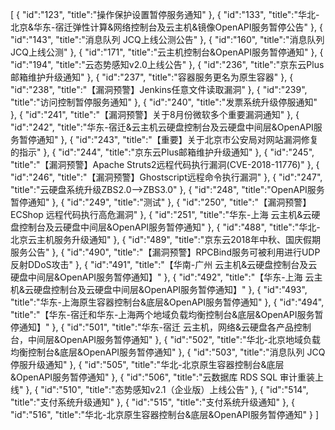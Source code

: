 [
	{
		"id":"123",
		"title":"操作保护设置暂停服务通知"
	},
	{
		"id":"133",
		"title":"华北-北京&华东-宿迁弹性计算&网络控制台及云主机&镜像OpenAPI服务暂停公告"
	},
	{
		"id":"143",
		"title":"消息队列 JCQ上线公测公告"
	},
	{
		"id":"160",
		"title":"消息队列 JCQ上线公测"
	},
	{
		"id":"171",
		"title":"云主机控制台&OpenAPI服务暂停通知"
	},
	{
		"id":"194",
		"title":"云态势感知v2.0上线公告"
	},
	{
		"id":"236",
		"title":"京东云Plus邮箱维护升级通知"
	},
	{
		"id":"237",
		"title":"容器服务更名为原生容器"
	},
	{
		"id":"238",
		"title":"【漏洞预警】Jenkins任意文件读取漏洞"
	},
	{
		"id":"239",
		"title":"访问控制暂停服务通知"
	},
	{
		"id":"240",
		"title":"发票系统升级停服通知"
	},
	{
		"id":"241",
		"title":"【漏洞预警】关于8月份微软多个重要漏洞通知"
	},
	{
		"id":"242",
		"title":"华东-宿迁&云主机云硬盘控制台及云硬盘中间层&OpenAPI服务暂停通知"
	},
	{
		"id":"243",
		"title":"【重要】关于北京市公安局对网站漏洞修复的指示"
	},
	{
		"id":"244",
		"title":"京东云Plus邮箱维护升级通知"
	},
	{
		"id":"245",
		"title":"【漏洞预警】Apache Struts2远程代码执行漏洞(CVE-2018-11776)"
	},
	{
		"id":"246",
		"title":"【漏洞预警】Ghostscript远程命令执行漏洞"
	},
	{
		"id":"247",
		"title":"云硬盘系统升级ZBS2.0-->ZBS3.0"
	},
	{
		"id":"248",
		"title":"OpenAPI服务暂停通知"
	},
	{
		"id":"249",
		"title":"测试"
	},
	{
		"id":"250",
		"title":"【漏洞预警】ECShop 远程代码执行高危漏洞"
	},
	{
		"id":"251",
		"title":"华东-上海 云主机&云硬盘控制台及云硬盘中间层&OpenAPI服务暂停通知"
	},
	{
		"id":"488",
		"title":"华北-北京云主机服务升级通知"
	},
	{
		"id":"489",
		"title":"京东云2018年中秋、国庆假期服务公告"
	},
	{
		"id":"490",
		"title":"【漏洞预警】RPCBind服务可被利用进行UDP反射DDoS攻击"
	},
	{
		"id":"491",
		"title":"【华南-广州 云主机&云硬盘控制台及云硬盘中间层&OpenAPI服务暂停通知】"
	},
	{
		"id":"492",
		"title":"【华东-上海 云主机&云硬盘控制台及云硬盘中间层&OpenAPI服务暂停通知】"
	},
	{
		"id":"493",
		"title":"华东-上海原生容器控制台&底层&OpenAPI服务暂停通知"
	},
	{
		"id":"494",
		"title":"【华东-宿迁和华东-上海两个地域负载均衡控制台&底层&OpenAPI服务暂停通知】"
	},
	{
		"id":"501",
		"title":"华东-宿迁 云主机，网络&云硬盘各产品控制台，中间层&OpenAPI服务暂停通知"
	},
	{
		"id":"502",
		"title":"华北-北京地域负载均衡控制台&底层&OpenAPI服务暂停通知"
	},
	{
		"id":"503",
		"title":"消息队列 JCQ停服升级通知"
	},
	{
		"id":"505",
		"title":"华北-北京原生容器控制台&底层&OpenAPI服务暂停通知"
	},
	{
		"id":"506",
		"title":"云数据库 RDS SQL 审计重装上线"
	},
	{
		"id":"510",
		"title":"态势感知v2.1（企业版）上线公告"
	},
	{
		"id":"514",
		"title":"支付系统升级通知"
	},
	{
		"id":"515",
		"title":"支付系统升级通知"
	},
	{
		"id":"516",
		"title":"华北-北京原生容器控制台&底层&OpenAPI服务暂停通知"
	}
]